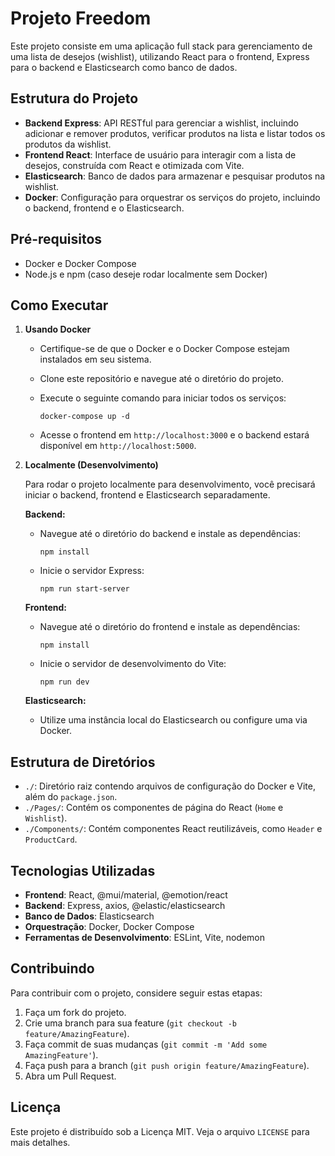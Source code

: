 # Projeto Freedom

Este projeto consiste em uma aplicação full stack para gerenciamento de uma lista de desejos (wishlist), utilizando React para o frontend, Express para o backend e Elasticsearch como banco de dados.

## Estrutura do Projeto

- **Backend Express**: API RESTful para gerenciar a wishlist, incluindo adicionar e remover produtos, verificar produtos na lista e listar todos os produtos da wishlist.
- **Frontend React**: Interface de usuário para interagir com a lista de desejos, construída com React e otimizada com Vite.
- **Elasticsearch**: Banco de dados para armazenar e pesquisar produtos na wishlist.
- **Docker**: Configuração para orquestrar os serviços do projeto, incluindo o backend, frontend e o Elasticsearch.

## Pré-requisitos

- Docker e Docker Compose
- Node.js e npm (caso deseje rodar localmente sem Docker)

## Como Executar

1. **Usando Docker**

   - Certifique-se de que o Docker e o Docker Compose estejam instalados em seu sistema.
   - Clone este repositório e navegue até o diretório do projeto.
   - Execute o seguinte comando para iniciar todos os serviços:

     ```curl
     docker-compose up -d
     ```

   - Acesse o frontend em `http://localhost:3000` e o backend estará disponível em `http://localhost:5000`.

2. **Localmente (Desenvolvimento)**

   Para rodar o projeto localmente para desenvolvimento, você precisará iniciar o backend, frontend e Elasticsearch separadamente.

   **Backend:**
   - Navegue até o diretório do backend e instale as dependências:

     ```curl
     npm install
     ```

   - Inicie o servidor Express:

     ```curl
     npm run start-server
     ```

   **Frontend:**
   - Navegue até o diretório do frontend e instale as dependências:

     ```curl
     npm install
     ```

   - Inicie o servidor de desenvolvimento do Vite:

     ```curl
     npm run dev
     ```

   **Elasticsearch:**
   - Utilize uma instância local do Elasticsearch ou configure uma via Docker.

## Estrutura de Diretórios

- `./`: Diretório raiz contendo arquivos de configuração do Docker e Vite, além do `package.json`.
- `./Pages/`: Contém os componentes de página do React (`Home` e `Wishlist`).
- `./Components/`: Contém componentes React reutilizáveis, como `Header` e `ProductCard`.

## Tecnologias Utilizadas

- **Frontend**: React, @mui/material, @emotion/react
- **Backend**: Express, axios, @elastic/elasticsearch
- **Banco de Dados**: Elasticsearch
- **Orquestração**: Docker, Docker Compose
- **Ferramentas de Desenvolvimento**: ESLint, Vite, nodemon

## Contribuindo

Para contribuir com o projeto, considere seguir estas etapas:

1. Faça um fork do projeto.
2. Crie uma branch para sua feature (`git checkout -b feature/AmazingFeature`).
3. Faça commit de suas mudanças (`git commit -m 'Add some AmazingFeature'`).
4. Faça push para a branch (`git push origin feature/AmazingFeature`).
5. Abra um Pull Request.

## Licença

Este projeto é distribuído sob a Licença MIT. Veja o arquivo `LICENSE` para mais detalhes.
